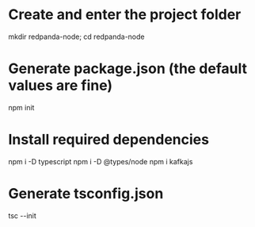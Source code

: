 <!-- https://cloud.redpanda.com/clusters/ct2kpi0e2nqs140vl0n0/overview -->

# Create and enter the project folder
mkdir redpanda-node; cd redpanda-node
# Generate package.json (the default values are fine)
npm init
# Install required dependencies
npm i -D typescript
npm i -D @types/node
npm i kafkajs
# Generate tsconfig.json
tsc --init